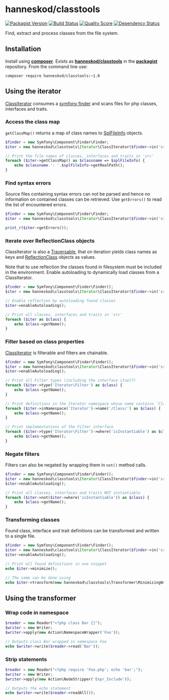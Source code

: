# hanneskod/classtools

[![Packagist Version](https://img.shields.io/packagist/v/hanneskod/classtools.svg?style=flat-square)](https://packagist.org/packages/hanneskod/classtools)
[![Build Status](https://img.shields.io/travis/hanneskod/classtools/master.svg?style=flat-square)](https://travis-ci.org/hanneskod/classtools)
[![Quality Score](https://img.shields.io/scrutinizer/g/hanneskod/classtools.svg?style=flat-square)](https://scrutinizer-ci.com/g/hanneskod/classtools)
[![Dependency Status](https://img.shields.io/gemnasium/hanneskod/classtools.svg?style=flat-square)](https://gemnasium.com/hanneskod/classtools)

Find, extract and process classes from the file system.

Installation
------------
Install using **[composer](http://getcomposer.org/)**. Exists as
**[hanneskod/classtools](https://packagist.org/packages/hanneskod/classtools)**
in the **[packagist](https://packagist.org/)** repository. From the command line
use:

    composer require hanneskod/classtools:~1.0

Using the iterator
------------------
[ClassIterator](src/Iterator/ClassIterator.php) consumes a [symfony
finder](http://symfony.com/doc/current/components/finder.html) and scans files
for php classes, interfaces and traits.

### Access the class map

`getClassMap()` returns a map of class names to
[SplFileInfo](http://api.symfony.com/2.5/Symfony/Component/Finder/SplFileInfo.html)
objects.

```php
$finder = new Symfony\Component\Finder\Finder;
$iter = new hanneskod\classtools\Iterator\ClassIterator($finder->in('src'));

// Print the file names of classes, interfaces and traits in 'src'
foreach ($iter->getClassMap() as $classname => $splFileInfo) {
    echo $classname.': '.$splFileInfo->getRealPath();
}
```

### Find syntax errors

Source files containing syntax errors can not be parsed and hence no information
on contained classes can be retrieved. Use `getErrors()` to read the list of
encountered errors.

```php
$finder = new Symfony\Component\Finder\Finder;
$iter = new hanneskod\classtools\Iterator\ClassIterator($finder->in('src'));

print_r($iter->getErrors());
```

### Iterate over ReflectionClass objects

ClassIterator is also a
[Traversable](http://php.net/manual/en/class.traversable.php), that on iteration
yields class names as keys and
[ReflectionClass](http://php.net/manual/en/class.reflectionclass.php) objects as
values.

Note that to use reflection the classes found in filesystem must be
included in the environment. Enable autoloading to dynamically load classes from
a ClassIterator.

```php
$finder = new Symfony\Component\Finder\Finder();
$iter = new hanneskod\classtools\Iterator\ClassIterator($finder->in('src'));

// Enable reflection by autoloading found classes
$iter->enableAutoloading();

// Print all classes, interfaces and traits in 'src'
foreach ($iter as $class) {
    echo $class->getName();
}
```

### Filter based on class properties

[ClassIterator](src/Iterator/ClassIterator.php) is filterable and filters are
chainable.

```php
$finder = new Symfony\Component\Finder\Finder();
$iter = new hanneskod\classtools\Iterator\ClassIterator($finder->in('src'));
$iter->enableAutoloading();

// Print all Filter types (including the interface itself)
foreach ($iter->type('Iterator\Filter') as $class) {
    echo $class->getName();
}

// Print definitions in the Iterator namespace whose name contains 'Class'
foreach ($iter->inNamespace('Iterator')->name('/Class/') as $class) {
    echo $class->getName();
}

// Print implementations of the Filter interface
foreach ($iter->type('Iterator\Filter')->where('isInstantiable') as $class) {
    echo $class->getName();
}
```

### Negate filters

Filters can also be negated by wrapping them in `not()` method calls.

```php
$finder = new Symfony\Component\Finder\Finder();
$iter = new hanneskod\classtools\Iterator\ClassIterator($finder->in('src'));
$iter->enableAutoloading();

// Print all classes, interfaces and traits NOT instantiable
foreach ($iter->not($iter->where('isInstantiable')) as $class) {
    echo $class->getName();
}
```

### Transforming classes

Found class, interface and trait definitions can be transformed and written to a
single file.

```php
$finder = new Symfony\Component\Finder\Finder();
$iter = new hanneskod\classtools\Iterator\ClassIterator($finder->in('src'));
$iter->enableAutoloading();

// Print all found definitions in one snippet
echo $iter->minimize();

// The same can be done using
echo $iter->transform(new hanneskod\classtools\Transformer\MinimizingWriter);
```

Using the transformer
---------------------

### Wrap code in namespace

<!-- @ignore -->
```php
$reader = new Reader("<?php class Bar {}");
$writer = new Writer;
$writer->apply(new Action\NamespaceWrapper('Foo'));

// Outputs class Bar wrapped in namespace Foo
echo $writer->write($reader->read('Bar'));
```

### Strip statements

<!-- @ignore -->
```php
$reader = new Reader("<?php require 'Foo.php'; echo 'bar';");
$writer = new Writer;
$writer->apply(new Action\NodeStripper('Expr_Include'));

// Outputs the echo statement
echo $writer->write($reader->readAll());
```
